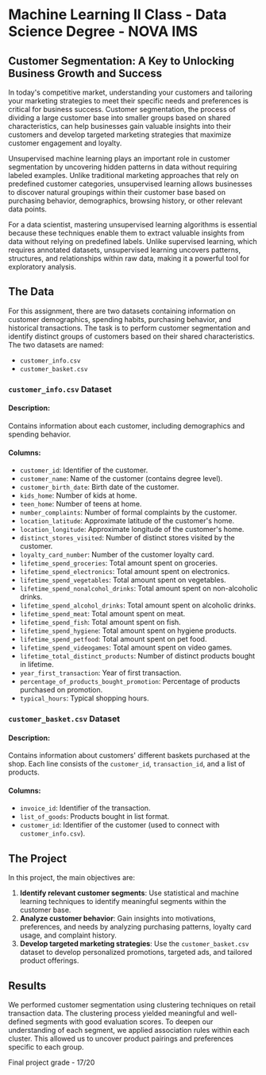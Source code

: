 # Machine Learning II Class - Data Science Degree - NOVA IMS

## Customer Segmentation: A Key to Unlocking Business Growth and Success

In today's competitive market, understanding your customers and tailoring your marketing strategies to meet their specific needs and preferences is critical for business success. Customer segmentation, the process of dividing a large customer base into smaller groups based on shared characteristics, can help businesses gain valuable insights into their customers and develop targeted marketing strategies that maximize customer engagement and loyalty.

Unsupervised machine learning plays an important role in customer segmentation by uncovering hidden patterns in data without requiring labeled examples. Unlike traditional marketing approaches that rely on predefined customer categories, unsupervised learning allows businesses to discover natural groupings within their customer base based on purchasing behavior, demographics, browsing history, or other relevant data points.

For a data scientist, mastering unsupervised learning algorithms is essential because these techniques enable them to extract valuable insights from data without relying on predefined labels. Unlike supervised learning, which requires annotated datasets, unsupervised learning uncovers patterns, structures, and relationships within raw data, making it a powerful tool for exploratory analysis.

## The Data

For this assignment, there are two datasets containing information on customer demographics, spending habits, purchasing behavior, and historical transactions. The task is to perform customer segmentation and identify distinct groups of customers based on their shared characteristics. The two datasets are named:

- `customer_info.csv`
- `customer_basket.csv`

### `customer_info.csv` Dataset
#### Description:
Contains information about each customer, including demographics and spending behavior.

#### Columns:
- `customer_id`: Identifier of the customer.
- `customer_name`: Name of the customer (contains degree level).
- `customer_birth_date`: Birth date of the customer.
- `kids_home`: Number of kids at home.
- `teen_home`: Number of teens at home.
- `number_complaints`: Number of formal complaints by the customer.
- `location_latitude`: Approximate latitude of the customer's home.
- `location_longitude`: Approximate longitude of the customer's home.
- `distinct_stores_visited`: Number of distinct stores visited by the customer.
- `loyalty_card_number`: Number of the customer loyalty card.
- `lifetime_spend_groceries`: Total amount spent on groceries.
- `lifetime_spend_electronics`: Total amount spent on electronics.
- `lifetime_spend_vegetables`: Total amount spent on vegetables.
- `lifetime_spend_nonalcohol_drinks`: Total amount spent on non-alcoholic drinks.
- `lifetime_spend_alcohol_drinks`: Total amount spent on alcoholic drinks.
- `lifetime_spend_meat`: Total amount spent on meat.
- `lifetime_spend_fish`: Total amount spent on fish.
- `lifetime_spend_hygiene`: Total amount spent on hygiene products.
- `lifetime_spend_petfood`: Total amount spent on pet food.
- `lifetime_spend_videogames`: Total amount spent on video games.
- `lifetime_total_distinct_products`: Number of distinct products bought in lifetime.
- `year_first_transaction`: Year of first transaction.
- `percentage_of_products_bought_promotion`: Percentage of products purchased on promotion.
- `typical_hours`: Typical shopping hours.

### `customer_basket.csv` Dataset
#### Description:
Contains information about customers' different baskets purchased at the shop. Each line consists of the `customer_id`, `transaction_id`, and a list of products.

#### Columns:
- `invoice_id`: Identifier of the transaction.
- `list_of_goods`: Products bought in list format.
- `customer_id`: Identifier of the customer (used to connect with `customer_info.csv`).

## The Project

In this project, the main objectives are:

1. **Identify relevant customer segments**: Use statistical and machine learning techniques to identify meaningful segments within the customer base.
2. **Analyze customer behavior**: Gain insights into motivations, preferences, and needs by analyzing purchasing patterns, loyalty card usage, and complaint history.
3. **Develop targeted marketing strategies**: Use the `customer_basket.csv` dataset to develop personalized promotions, targeted ads, and tailored product offerings.

## Results
We performed customer segmentation using clustering techniques on retail transaction data. The clustering process yielded meaningful and well-defined segments with good evaluation scores. To deepen our understanding of each segment, we applied association rules within each cluster. This allowed us to uncover product pairings and preferences specific to each group.

Final project grade - 17/20

